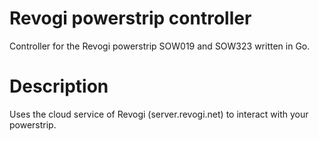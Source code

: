 # Revogi powerstrip controller

Controller for the Revogi powerstrip SOW019 and SOW323 written in Go.

# Description
Uses the cloud service of Revogi (server.revogi.net) to interact with your powerstrip.
